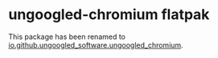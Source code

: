 # ungoogled-chromium flatpak

This package has been renamed to [io.github.ungoogled_software.ungoogled_chromium](
    https://github.com/flathub/io.github.ungoogled_software.ungoogled_chromium).
